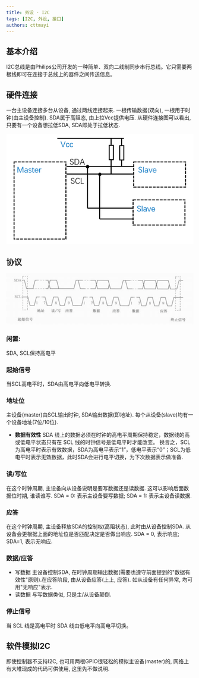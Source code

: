 ```yaml
---
title: 外设 - I2C
tags: [I2C, 外设, 接口]
authors: cttmayi
---
```


## 基本介绍
I2C总线是由Philips公司开发的一种简单、双向二线制同步串行总线。它只需要两根线即可在连接于总线上的器件之间传送信息。

## 硬件连接
一台主设备连接多台从设备, 通过两线连接起来. 一根传输数据(双向), 一根用于时钟(由主设备控制). SDA属于高阻态, 由上拉Vcc提供电压. 从硬件连接图可以看出, 只要有一个设备想拉低SDA, SDA即处于拉低状态. 

![image](./image-6877bc9a.png)


## 协议

![image](./image-42399a77.png)

### 闲置: 
SDA, SCL保持高电平
### 起始信号
当SCL高电平时，SDA由高电平向低电平转换.
### 地址位
主设备(master)由SCL输出时钟, SDA输出数据(即地址). 每个从设备(slave)均有一个设备地址(7位/10位). 

- **数据有效性**
SDA 线上的数据必须在时钟的高电平周期保持稳定，数据线的高或低电平状态只有在 SCL 线的时钟信号是低电平时才能改变。  换言之，SCL为高电平时表示有效数据，SDA为高电平表示“1”，低电平表示“0”；SCL为低电平时表示无效数据，此时SDA会进行电平切换，为下次数据表示做准备.

### 读/写位  
在这个时钟周期, 主设备向从设备说明是要写数据还是读数据. 这可以影响后面数据位时期, 谁读谁写.
SDA = 0: 表示主设备要写数据;
SDA = 1: 表示主设备读数据.

### 应答
在这个时钟周期, 主设备释放SDA的控制权(高阻状态), 此时由从设备控制SDA.
从设备会更根据上面的地址位是否匹配决定是否做出响应. 
SDA = 0, 表示响应; 
SDA=1, 表示无响应.

### 数据/应答
- 写数据
主设备控制SDA, 在时钟周期输出数据(需要也遵守前面提到的"数据有效性"原则).在应答阶段, 由从设备应答(上上, 应答). 如从设备有任何异常, 均可用"无响应"表示.
- 读数据
与写数据类似, 只是主/从设备颠倒.

### 停止信号
当 SCL 线是高电平时 SDA 线由低电平向高电平切换。

## 软件模拟I2C
即使控制器不支持I2C, 也可用两根GPIO很轻松的模拟主设备(master)的, 网络上有大堆现成的代码可供使用, 这里先不做说明.